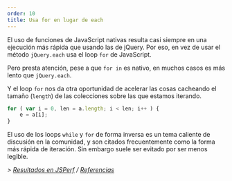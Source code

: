 ```yaml
---
order: 10
title: Usa for en lugar de each
---
```


El uso de funciones de JavaScript nativas resulta casi siempre en una ejecución más rápida que usando las de jQuery. Por eso, en vez de usar el método `jQuery.each` usa el loop `for` de JavaScript.

Pero presta atención, pese a que `for in` es nativo, en muchos casos es más lento que `jQuery.each`.

Y el loop `for` nos da otra oportunidad de acelerar las cosas cacheando el tamaño (`length`) de las colecciones sobre las que estamos iterando.

```js
for ( var i = 0, len = a.length; i < len; i++ ) {
	e = a[i];
}
```

El uso de los loops `while` y `for` de forma inversa es un tema caliente de discusión en la comunidad, y son citados frecuentemente como la forma más rápida de iteración. Sin embargo suele ser evitado por ser menos legible.

*> [Resultados en JSPerf](http://jsperf.com/browser-diet-jquery-each-vs-for-loop) / [Referencias](https://github.com/zenorocha/browser-diet/wiki/References#use-for-instead-of-each)*